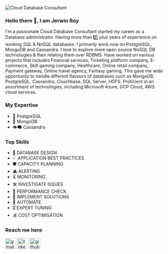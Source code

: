 ![Cloud Database Consultant](https://user-images.githubusercontent.com/5230815/118826548-344fef80-b8d9-11eb-86d6-700170f44e12.gif)

### Hello there :handshake:, I am Jerwin Roy

I'm a passionate Cloud Database Consultant started my career as a Database administrator. Having more than :seven: plus years of experience on working SQL & NoSQL databases. I primarily work now on PostgreSQL, MongoDB and Cassandra. I love to explore more open source NoSQL DB technologies & then relating them over RDBMS. Have worked on various projects that includes Financial services, Ticketing platform company, E-commerce, Skill gaming company, Healthcare, Online retail company, Payment gateway, Online travel agency, Fantasy gaming. This gave me wide opportunity to handle different flavours of databases such as MongoDB, PostgreSQL, Cassandra, Couchbase, SQL Server, HDFS. Proficient in an assortment of technologies, including Microsoft Azure, GCP Cloud, AWS cloud services.


### My Expertise  
* :elephant: PostgreSQL 
* :seedling: MongoDB
* :eye_speech_bubble:	Cassandra

### Top Skills  
* :bookmark: DATABASE DESIGN 
* :white_check_mark: APPLICATION BEST PRACTICES
* :shield: CAPACITY PLANNING 
* :warning: ALERTING 
* :hourglass_flowing_sand: MONITORING 
* :hammer_and_wrench: INVESTIGATE ISSUES 
* :triangular_flag_on_post: PERFORMANCE CHECK 
* :dart: IMPLEMENT SOLUTIONS
* :robot: AUTOMATE
* :medal_military: EXPERT TUNING 
* :moneybag: COST OPTIMISATION

### Reach me here 

[<img src='https://user-images.githubusercontent.com/5230815/118827452-028b5880-b8da-11eb-819f-e5048ffea202.png' alt='gmail' height='35'>](meetjerwin@gmail.com)    [<img src='https://cdn.jsdelivr.net/npm/simple-icons@3.0.1/icons/linkedin.svg' alt='linkedin' height='35'>](https://www.linkedin.com/in/https://www.linkedin.com/in/jerwinroy//)       [<img src='https://user-images.githubusercontent.com/5230815/118827324-e4255d00-b8d9-11eb-9875-7a9eb86f2279.png' alt='github' height='35'>](https://github.com/https://github.com/https://github.com/JerwinRoy)  



